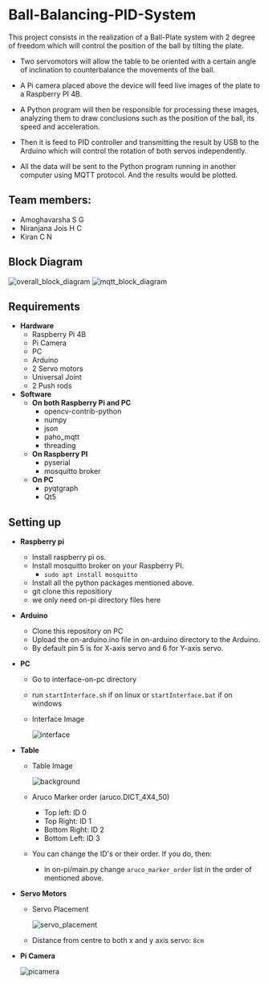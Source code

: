 # **Ball-Balancing-PID-System**
This project consists in the realization of a Ball-Plate system with 2 degree of freedom which will control the position of the ball by tilting the plate.

* Two servomotors will allow the table to be oriented with a certain angle of inclination to counterbalance the movements of the ball.

* A Pi camera placed above the device will feed live images of the plate to a Raspberry PI 4B.

* A Python program will then be responsible for processing these images, analyzing them to draw conclusions such as the position of the ball, its speed and acceleration.

* Then it is feed to PID controller and transmitting the result by USB to the Arduino which will control the rotation of both servos independently.

* All the data will be sent to the Python program running in another computer using MQTT protocol. And the results would be plotted.

## Team members:
* Amoghavarsha S G
* Niranjana Jois H C
* Kiran C N

## Block Diagram
![overall_block_diagram](docs/images/overall_block_diagram.jpg)
![mqtt_block_diagram](docs/images/mqtt_block_diagram.jpg)

## Requirements
* **Hardware**
  * Raspberry Pi 4B
  * Pi Camera
  * PC
  * Arduino
  * 2 Servo motors
  * Universal Joint
  * 2 Push rods
* **Software**
  * **On both Raspberry Pi and PC**
    * opencv-contrib-python
    * numpy
    * json
    * paho_mqtt
    * threading
  * **On Raspberry PI**
    * pyserial
    * mosquitto broker
  * **On PC** 
    * pyqtgraph
    * Qt5

## Setting up
* **Raspberry pi**
  * Install raspberry pi os.
  * Install mosquitto broker on your Raspberry PI.
    * `sudo apt install mosquitto`
  * Install all the python packages mentioned above.
  * git clone this repositiory
  * we only need on-pi directory files here

* **Arduino**
  * Clone this repository on PC
  * Upload the on-arduino.ino file in on-arduino directory to the Arduino.
  * By default pin 5 is for X-axis servo and 6 for Y-axis servo.

* **PC**
  * Go to interface-on-pc directory
  * run `startInterface.sh` if on linux or `startInterface.bat` if on windows
  * Interface Image

    ![interface](docs/images/interface.png)

* **Table**
  * Table Image

    ![background](docs/images/table.jpg)

  * Aruco Marker order (aruco.DICT_4X4_50)
    * Top left:     ID 0
    * Top Right:    ID 1
    * Bottom Right: ID 2
    * Bottom Left:  ID 3
  * You can change the ID's or their order. If you do, then:
    * in on-pi/main.py change `aruco_marker_order` list in the order of mentioned above.
* **Servo Motors**
  * Servo Placement

    ![servo_placement](docs/images/servo_placement.jpg)

  * Distance from centre to both x and y axis servo: `8cm`
* **Pi Camera**
  
  ![picamera](docs/images/pi_picamera.jpg)
